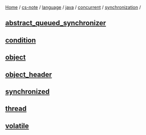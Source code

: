[Home](https://mengxianbin.github.io) /
[cs-note](https://mengxianbin.github.io/cs-note) /
[language](https://mengxianbin.github.io/cs-note/content/language) /
[java](https://mengxianbin.github.io/cs-note/content/language/java) /
[concurrent](https://mengxianbin.github.io/cs-note/content/language/java/concurrent) /
[synchronization](https://mengxianbin.github.io/cs-note/content/language/java/concurrent/synchronization) /

## [abstract_queued_synchronizer](https://mengxianbin.github.io/cs-note/content/language/java/concurrent/synchronization/abstract_queued_synchronizer)

## [condition](https://mengxianbin.github.io/cs-note/content/language/java/concurrent/synchronization/condition)

## [object](https://mengxianbin.github.io/cs-note/content/language/java/concurrent/synchronization/object)

## [object_header](https://mengxianbin.github.io/cs-note/content/language/java/concurrent/synchronization/object_header)

## [synchronized](https://mengxianbin.github.io/cs-note/content/language/java/concurrent/synchronization/synchronized)

## [thread](https://mengxianbin.github.io/cs-note/content/language/java/concurrent/synchronization/thread)

## [volatile](https://mengxianbin.github.io/cs-note/content/language/java/concurrent/synchronization/volatile)
